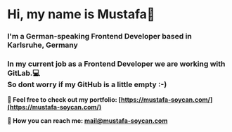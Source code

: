 <h1>Hi, my name is Mustafa👋</h1>
<h3> I'm a German-speaking Frontend Developer based in Karlsruhe, Germany</h3>

<h3>In my current job as a Frontend Developer we are working with GitLab.💻 <br>
So dont worry if my GitHub is a little empty :-)</h3>


**<p>📱 Feel free to check out my portfolio: [https://mustafa-soycan.com/](https://mustafa-soycan.com/)</p>**


**<p>📧 How you can reach me: mail@mustafa-soycan.com</p>**

